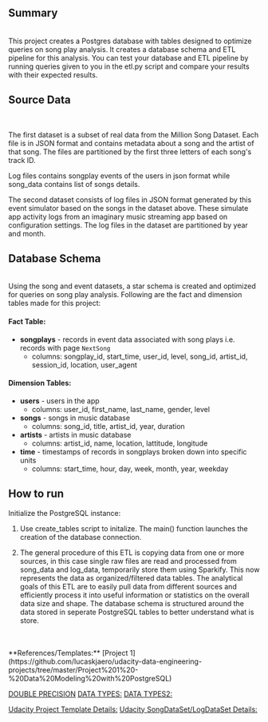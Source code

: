 ## Summary
<br>
This project creates a Postgres database with tables designed to optimize queries on song play analysis. It creates a database schema and ETL pipeline for this analysis. You can test your database and ETL pipeline by running queries given to you in the etl.py script and compare your results with their expected results.


## Source Data
<br>
    
The first dataset is a subset of real data from the Million Song Dataset. Each file is in JSON 
format and contains metadata about a song and the artist of that song. The files are partitioned 
by the first three letters of each song's track ID. 

Log files contains songplay events of the users in json format 
while song_data contains list of songs details.

The second dataset consists of log files in JSON format generated by this event simulator based 
on the songs in the dataset above. These simulate app activity logs from an imaginary music 
streaming app based on configuration settings. The log files in the dataset are partitioned by 
year and month.

## Database Schema
<br>
Using the song and event datasets, a star schema is created and optimized for queries on 
song play analysis. Following are the fact and dimension tables made for this project:

#### Fact Table:
* **songplays** - records in event data associated with song plays i.e. records with page `NextSong`
    * columns: songplay_id, start_time, user_id, level, song_id, artist_id, session_id, location, user_agent
        
#### Dimension Tables:
* **users** - users in the app
    * columns: user_id, first_name, last_name, gender, level
* **songs** - songs in music database
    * columns: song_id, title, artist_id, year, duration
* **artists** - artists in music database
    * columns: artist_id, name, location, lattitude, longitude
* **time** - timestamps of records in songplays broken down into specific units
    * columns: start_time, hour, day, week, month, year, weekday

## How to run
Initialize the PostgreSQL instance:
1. Use create_tables script to initalize. The main() function launches the creation of the database connection. <br>

2. The general procedure of this ETL is copying data from one or more sources, in this case single raw files are read and processed from song_data and log_data, temporarily store them using Sparkify. This now represents the data as organized/filtered data tables. The analytical goals of this ETL are to easily pull data from different sources and efficiently process it into useful information or statistics on the overall data size and shape. The database schema is structured around the data stored in seperate PostgreSQL tables to better understand what is store.
<br>
 


<br>
**References/Templates:**
[Project 1](https://github.com/lucaskjaero/udacity-data-engineering-projects/tree/master/Project%201%20-%20Data%20Modeling%20with%20PostgreSQL) <br>

[DOUBLE PRECISION](https://www.postgresql.org/docs/9.0/datatype-numeric.html)
[DATA TYPES:](https://www.postgresql.org/docs/9.5/datatype.html)
[DATA TYPES2:](http://www.postgresqltutorial.com/postgresql-data-types/)

[Udacity Project Template Details:](https://classroom.udacity.com/nanodegrees/nd027/parts/f7dbb125-87a2-4369-bb64-dc5c21bb668a/modules/c0e48224-f2d0-4bf5-ac02-3e1493e530fc/lessons/01995bb4-db30-4e01-bf38-ff11b631be0f/concepts/1533c19b-0505-49fd-b1b7-06c987641f0d)
[Udacity SongDataSet/LogDataSet Details:](https://classroom.udacity.com/nanodegrees/nd027/parts/f7dbb125-87a2-4369-bb64-dc5c21bb668a/modules/c0e48224-f2d0-4bf5-ac02-3e1493e530fc/lessons/01995bb4-db30-4e01-bf38-ff11b631be0f/concepts/a5609601-2314-4d8b-a7cf-e40048b3ee96)




